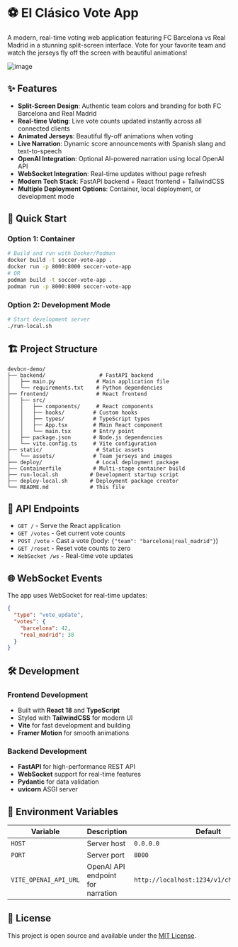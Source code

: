 # ⚽ El Clásico Vote App

A modern, real-time voting web application featuring FC Barcelona vs Real Madrid in a stunning split-screen interface. Vote for your favorite team and watch the jerseys fly off the screen with beautiful animations!

![image](https://github.com/user-attachments/assets/015792fb-483f-4ea0-86f5-631630c342bf)



## ✨ Features

- **Split-Screen Design**: Authentic team colors and branding for both FC Barcelona and Real Madrid
- **Real-time Voting**: Live vote counts updated instantly across all connected clients
- **Animated Jerseys**: Beautiful fly-off animations when voting
- **Live Narration**: Dynamic score announcements with Spanish slang and text-to-speech
- **OpenAI Integration**: Optional AI-powered narration using local OpenAI API
- **WebSocket Integration**: Real-time updates without page refresh
- **Modern Tech Stack**: FastAPI backend + React frontend + TailwindCSS
- **Multiple Deployment Options**: Container, local deployment, or development mode

## 🚀 Quick Start

### Option 1: Container
```bash
# Build and run with Docker/Podman
docker build -t soccer-vote-app .
docker run -p 8000:8000 soccer-vote-app
# OR
podman build -t soccer-vote-app .
podman run -p 8000:8000 soccer-vote-app
```

### Option 2: Development Mode
```bash
# Start development server
./run-local.sh
```

## 🏗️ Project Structure

```
devbcn-demo/
├── backend/                 # FastAPI backend
│   ├── main.py             # Main application file
│   └── requirements.txt    # Python dependencies
├── frontend/               # React frontend
│   ├── src/
│   │   ├── components/     # React components
│   │   ├── hooks/         # Custom hooks
│   │   ├── types/         # TypeScript types
│   │   ├── App.tsx        # Main React component
│   │   └── main.tsx       # Entry point
│   ├── package.json       # Node.js dependencies
│   └── vite.config.ts     # Vite configuration
├── static/                 # Static assets
│   └── assets/            # Team jerseys and images
├── deploy/                 # Local deployment package
├── Containerfile          # Multi-stage container build
├── run-local.sh          # Development startup script
├── deploy-local.sh       # Deployment package creator
└── README.md             # This file
```

## 🔧 API Endpoints

- `GET /` - Serve the React application
- `GET /votes` - Get current vote counts
- `POST /vote` - Cast a vote (body: `{"team": "barcelona|real_madrid"}`)
- `GET /reset` - Reset vote counts to zero
- `WebSocket /ws` - Real-time vote updates

## 🌐 WebSocket Events

The app uses WebSocket for real-time updates:

```json
{
  "type": "vote_update",
  "votes": {
    "barcelona": 42,
    "real_madrid": 38
  }
}
```

## 🛠️ Development

### Frontend Development
- Built with **React 18** and **TypeScript**
- Styled with **TailwindCSS** for modern UI
- **Vite** for fast development and building
- **Framer Motion** for smooth animations

### Backend Development
- **FastAPI** for high-performance REST API
- **WebSocket** support for real-time features
- **Pydantic** for data validation
- **uvicorn** ASGI server

## 🔄 Environment Variables

| Variable | Description | Default |
|----------|-------------|---------|
| `HOST` | Server host | `0.0.0.0` |
| `PORT` | Server port | `8000` |
| `VITE_OPENAI_API_URL` | OpenAI API endpoint for narration | `http://localhost:1234/v1/chat/completions` |

## 📝 License

This project is open source and available under the [MIT License](LICENSE).
